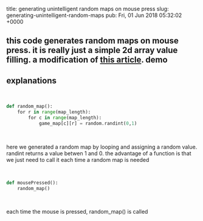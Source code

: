 title: generating unintelligent random maps on mouse press
slug: generating-unintelligent-random-maps
pub: Fri, 01 Jun 2018 05:32:02 +0000

this code generates random maps on mouse press. it is really just a simple 2d array value filling. a modification of [this article](https://www.pythonmembers.club/2018/05/29/game-map-rendering/).
demo
----


explanations
------------


 

```python
def random_map():
    for r in range(map_length):
        for c in range(map_length):
            game_map[c][r] = random.randint(0,1)

```

 

here we generated a random map by looping and assigning a random value. randint returns a value betwen 1 and 0. the advantage of a function is that we just need to call it each time a random map is needed

 

```python
def mousePressed():
    random_map()

```

 

each time the mouse is pressed, random\_map() is called
